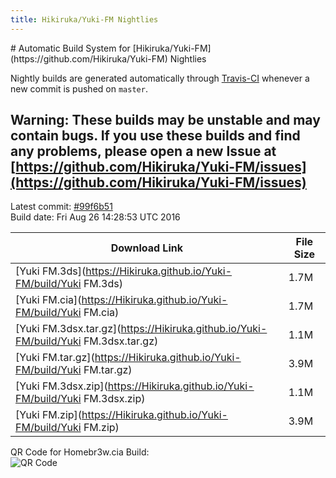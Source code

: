 ```yaml
---
title: Hikiruka/Yuki-FM Nightlies
---
```

<meta charset='utf-8'>
    <meta http-equiv="X-UA-Compatible" content="chrome=1">
    <meta name="viewport" content="width=device-width, initial-scale=1, maximum-scale=1">
    <link href='https://fonts.googleapis.com/css?family=Architects+Daughter' rel='stylesheet' type='text/css'>
    <link rel="stylesheet" type="text/css" href="stylesheets/stylesheet.css" media="screen">
    <link rel="stylesheet" type="text/css" href="stylesheets/github-light.css" media="screen">
    <link rel="stylesheet" type="text/css" href="stylesheets/print.css" media="print">
# Automatic Build System for [Hikiruka/Yuki-FM](https://github.com/Hikiruka/Yuki-FM) Nightlies

Nightly builds are generated automatically through [Travis-CI](https://travis-ci.org/) whenever a new commit is pushed on `master`.

## Warning: These builds may be unstable and may contain bugs. If you use these builds and find any problems, please open a new Issue at [https://github.com/Hikiruka/Yuki-FM/issues](https://github.com/Hikiruka/Yuki-FM/issues)

Latest commit: [#99f6b51](https://github.com/Hikiruka/Yuki-FM/commit/99f6b5156b5f1760132b5c02a3b0c96b7b2c57a0)<br>
Build date: Fri Aug 26 14:28:53 UTC 2016

| Download Link | File Size |
|---------------|-----------|
| [Yuki FM.3ds](https://Hikiruka.github.io/Yuki-FM/build/Yuki FM.3ds) | 1.7M |
| [Yuki FM.cia](https://Hikiruka.github.io/Yuki-FM/build/Yuki FM.cia) | 1.7M |
| [Yuki FM.3dsx.tar.gz](https://Hikiruka.github.io/Yuki-FM/build/Yuki FM.3dsx.tar.gz) | 1.1M |
| [Yuki FM.tar.gz](https://Hikiruka.github.io/Yuki-FM/build/Yuki FM.tar.gz) | 3.9M |
| [Yuki FM.3dsx.zip](https://Hikiruka.github.io/Yuki-FM/build/Yuki FM.3dsx.zip) | 1.1M |
| [Yuki FM.zip](https://Hikiruka.github.io/Yuki-FM/build/Yuki FM.zip) | 3.9M |

QR Code for Homebr3w.cia Build:<br>![QR Code](https://Hikiruka.github.io/Yuki-FM/build/QRCode.jpg)
